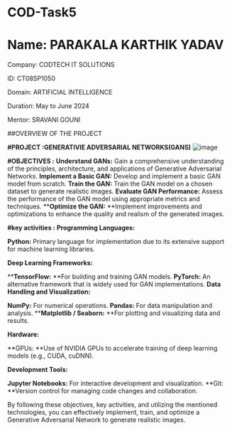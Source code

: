 # COD-Task5
# Name: PARAKALA KARTHIK YADAV 

Company: CODTECH IT SOLUTIONS

ID: CT08SP1050

Domain: ARTIFICIAL INTELLIGENCE 

Duration: May to June 2024

Mentor: SRAVANI GOUNI

##OVERVIEW OF THE PROJECT 

**#PROJECT :GENERATIVIE ADVERSARIAL NETWORKS(GANS)**
![image](https://github.com/PARAKALAKARTHIKYADAV/COD-Task5/assets/170446636/97d96696-3122-4680-bc3f-796abf1c8c7f)



**#OBJECTIVES :**
**Understand GANs:** Gain a comprehensive understanding of the principles, architecture, and applications of Generative Adversarial Networks.
**Implement a Basic GAN:** Develop and implement a basic GAN model from scratch.
**Train the GAN:** Train the GAN model on a chosen dataset to generate realistic images.
**Evaluate GAN Performance:** Assess the performance of the GAN model using appropriate metrics and techniques.
****Optimize the GAN:** **Implement improvements and optimizations to enhance the quality and realism of the generated images.


**#key activities :**
**Programming Languages:**

**Python:** Primary language for implementation due to its extensive support for machine learning libraries.

**Deep Learning Frameworks:**

****TensorFlow:** **For building and training GAN models.
**PyTorch:** An alternative framework that is widely used for GAN implementations.
**Data Handling and Visualization:**

**NumPy:** For numerical operations.
**Pandas:** For data manipulation and analysis.
****Matplotlib / Seaborn:** **For plotting and visualizing data and results.

**Hardware:**

**GPUs: **Use of NVIDIA GPUs to accelerate training of deep learning models (e.g., CUDA, cuDNN).

**Development Tools:**

**Jupyter Notebooks:** For interactive development and visualization.
**Git: **Version control for managing code changes and collaboration.


By following these objectives, key activities, and utilizing the mentioned technologies, you can effectively implement, train, and optimize a Generative Adversarial Network to generate realistic images.






